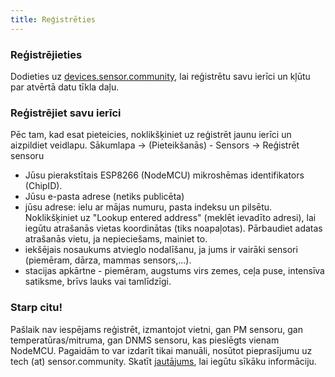 ```yaml
---
title: Reģistrēties
---
```


### Reģistrējieties

Dodieties uz [devices.sensor.community](https://devices.sensor.community/), lai reģistrētu savu ierīci un kļūtu par atvērtā datu tīkla daļu.


### Reģistrējiet savu ierīci
Pēc tam, kad esat pieteicies, noklikšķiniet uz reģistrēt jaunu ierīci un aizpildiet veidlapu.
Sākumlapa -> (Pieteikšanās) - Sensors -> Reģistrēt sensoru

* Jūsu pierakstītais ESP8266 (NodeMCU) mikroshēmas identifikators (ChipID).
* Jūsu e-pasta adrese (netiks publicēta)
* jūsu adrese: ielu ar mājas numuru, pasta indeksu un pilsētu. Noklikšķiniet uz "Lookup entered address" (meklēt ievadīto adresi), lai iegūtu atrašanās vietas koordinātas (tiks noapaļotas). Pārbaudiet adatas atrašanās vietu, ja nepieciešams, mainiet to.
* iekšējais nosaukums atvieglo nodalīšanu, ja jums ir vairāki sensori (piemēram, dārza, mammas sensors,...).
* stacijas apkārtne - piemēram, augstums virs zemes, ceļa puse, intensīva satiksme, brīvs lauks vai tamlīdzīgi.


### Starp citu!
Pašlaik nav iespējams reģistrēt, izmantojot vietni, gan PM sensoru, gan temperatūras/mitruma, gan DNMS sensoru, kas pieslēgts vienam NodeMCU.
Pagaidām to var izdarīt tikai manuāli, nosūtot pieprasījumu uz tech (at) sensor.community.
Skatīt [jautājums](https://github.com/opendata-stuttgart/sensor.community/issues/117 ), lai iegūtu sīkāku informāciju.
